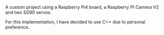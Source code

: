 A custom project using a Raspberry Pi4 board, a Raspberry PI Camera V2 and two SG90 servos.

For this implementation, I have decided to use C++ due to personal preference.

<Will be updating info shortly>